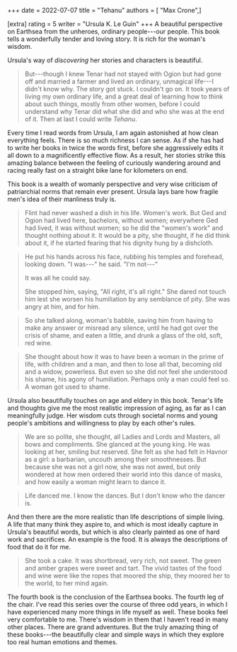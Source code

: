 +++
date = 2022-07-07
title = "Tehanu"
authors = [ "Max Crone",]

[extra]
rating = 5
writer = "Ursula K. Le Guin"
+++
A beautiful perspective on Earthsea from the unheroes, ordinary people---our people.
This book tells a wonderfully tender and loving story.
It is rich for the woman's wisdom.
<!-- more -->
Ursula's way of *discovering* her stories and characters is beautiful.

> But---though I knew Tenar had not stayed with Ogion but had gone off and married a farmer and lived an ordinary, unmagical life---I didn't know why.
> The story got stuck.
> I couldn't go on.
> It took years of living my own ordinary life, and a great deal of learning how to think about such things, mostly from other women, before I could understand why Tenar did what she did and who she was at the end of it.
> Then at last I could write *Tehanu*.

Every time I read words from Ursula, I am again astonished at how clean everything feels.
There is so much richness I can sense.
As if she has had to write her books in twice the words first, before she aggressively edits it all down to a magnificently effective flow.
As a result, her stories strike this amazing balance between the feeling of curiously wandering around and racing really fast on a straight bike lane for kilometers on end.

This book is a wealth of womanly perspective and very wise criticism of patriarchial norms that remain ever present.
Ursula lays bare how fragile men's idea of their manliness truly is.

> Flint had never washed a dish in his life.
> Women's work.
> But Ged and Ogion had lived here, bachelors, without women; everywhere Ged had lived, it was without women; so he did the "women's work" and thought nothing about it.
> It would be a pity, she thought, if he did think about it, if he started fearing that his dignity hung by a dishcloth.

> He put his hands across his face, rubbing his temples and forehead, looking down.
> "I was---" he said.
> "I'm not---"
>
> It was all he could say.
>
> She stopped him, saying, "All right, it's all right."
> She dared not touch him lest she worsen his humiliation by any semblance of pity.
> She was angry at him, and for him.

> So she talked along, woman's babble, saving him from having to make any answer or misread any silence, until he had got over the crisis of shame, and eaten a little, and drunk a glass of the old, soft, red wine.

> She thought about how it was to have been a woman in the prime of life, with children and a man, and then to lose all that, becoming old and a widow, powerless.
> But even so she did not feel she understood his shame, his agony of humiliation.
> Perhaps only a man could feel so.
> A woman got used to shame.

Ursula also beautifully touches on age and eldery in this book.
Tenar's life and thoughts give me the most realistic impression of aging, as far as I can meaningfully judge.
Her wisdom cuts through societal norms and young people's ambitions and willingness to play by each other's rules.

> We are so polite, she thought, all Ladies and Lords and Masters, all bows and compliments.
> She glanced at the young king.
> He was looking at her, smiling but reserved.
> She felt as she had felt in Havnor as a girl: a barbarian, uncouth among their smoothnesses.
> But because she was not a girl now, she was not awed, but only wondered at how men ordered their world into this dance of masks, and how easily a woman might learn to dance it.

> Life danced me.
> I know the dances.
> But I don't know who the dancer is.

And then there are the more realistic than life descriptions of simple living.
A life that many think they aspire to, and which is most ideally capture in Ursula's beautiful words, but which is also clearly painted as one of hard work and sacrifices.
An example is the food.
It is always the descriptions of food that do it for me.

> She took a cake.
> It was shortbread, very rich, not sweet.
> The green and amber grapes were sweet and tart.
> The vivid tastes of the food and wine were like the ropes that moored the ship, they moored her to the world, to her mind again.

The fourth book is the conclusion of the Earthsea books.
The fourth leg of the chair.
I've read this series over the course of three odd years, in which I have experienced many more things in life myself as well.
These books feel very comfortable to me.
There's wisdom in them that I haven't read in many other places.
There are grand adventures.
But the truly amazing thing of these books---the beautifully clear and simple ways in which they explore too real human emotions and themes.
